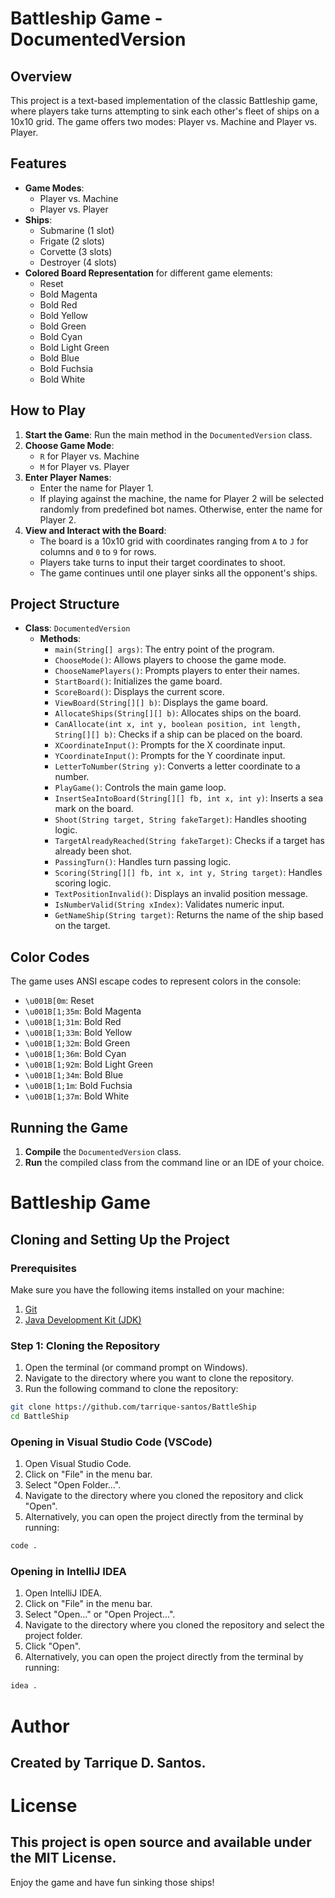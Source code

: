 # Battleship Game - DocumentedVersion

## Overview

This project is a text-based implementation of the classic Battleship game, where players take turns attempting to sink each other's fleet of ships on a 10x10 grid. The game offers two modes: Player vs. Machine and Player vs. Player.

## Features

- **Game Modes**:
  - Player vs. Machine
  - Player vs. Player
- **Ships**:
  - Submarine (1 slot)
  - Frigate (2 slots)
  - Corvette (3 slots)
  - Destroyer (4 slots)
- **Colored Board Representation** for different game elements:
  - Reset
  - Bold Magenta
  - Bold Red
  - Bold Yellow
  - Bold Green
  - Bold Cyan
  - Bold Light Green
  - Bold Blue
  - Bold Fuchsia
  - Bold White

## How to Play

1. **Start the Game**: Run the main method in the `DocumentedVersion` class.
2. **Choose Game Mode**:
   - `R` for Player vs. Machine
   - `M` for Player vs. Player
3. **Enter Player Names**:
   - Enter the name for Player 1.
   - If playing against the machine, the name for Player 2 will be selected randomly from predefined bot names. Otherwise, enter the name for Player 2.
4. **View and Interact with the Board**:
   - The board is a 10x10 grid with coordinates ranging from `A` to `J` for columns and `0` to `9` for rows.
   - Players take turns to input their target coordinates to shoot.
   - The game continues until one player sinks all the opponent's ships.

## Project Structure

- **Class**: `DocumentedVersion`
  - **Methods**:
    - `main(String[] args)`: The entry point of the program.
    - `ChooseMode()`: Allows players to choose the game mode.
    - `ChooseNamePlayers()`: Prompts players to enter their names.
    - `StartBoard()`: Initializes the game board.
    - `ScoreBoard()`: Displays the current score.
    - `ViewBoard(String[][] b)`: Displays the game board.
    - `AllocateShips(String[][] b)`: Allocates ships on the board.
    - `CanAllocate(int x, int y, boolean position, int length, String[][] b)`: Checks if a ship can be placed on the board.
    - `XCoordinateInput()`: Prompts for the X coordinate input.
    - `YCoordinateInput()`: Prompts for the Y coordinate input.
    - `LetterToNumber(String y)`: Converts a letter coordinate to a number.
    - `PlayGame()`: Controls the main game loop.
    - `InsertSeaIntoBoard(String[][] fb, int x, int y)`: Inserts a sea mark on the board.
    - `Shoot(String target, String fakeTarget)`: Handles shooting logic.
    - `TargetAlreadyReached(String fakeTarget)`: Checks if a target has already been shot.
    - `PassingTurn()`: Handles turn passing logic.
    - `Scoring(String[][] fb, int x, int y, String target)`: Handles scoring logic.
    - `TextPositionInvalid()`: Displays an invalid position message.
    - `IsNumberValid(String xIndex)`: Validates numeric input.
    - `GetNameShip(String target)`: Returns the name of the ship based on the target.

## Color Codes

The game uses ANSI escape codes to represent colors in the console:

- `\u001B[0m`: Reset
- `\u001B[1;35m`: Bold Magenta
- `\u001B[1;31m`: Bold Red
- `\u001B[1;33m`: Bold Yellow
- `\u001B[1;32m`: Bold Green
- `\u001B[1;36m`: Bold Cyan
- `\u001B[1;92m`: Bold Light Green
- `\u001B[1;34m`: Bold Blue
- `\u001B[1;1m`: Bold Fuchsia
- `\u001B[1;37m`: Bold White

## Running the Game

1. **Compile** the `DocumentedVersion` class.
2. **Run** the compiled class from the command line or an IDE of your choice.

# Battleship Game

## Cloning and Setting Up the Project

### Prerequisites

Make sure you have the following items installed on your machine:

1. [Git](https://git-scm.com/downloads)
2. [Java Development Kit (JDK)](https://www.oracle.com/java/technologies/javase-downloads.html)

### Step 1: Cloning the Repository

1. Open the terminal (or command prompt on Windows).
2. Navigate to the directory where you want to clone the repository.
3. Run the following command to clone the repository:

```bash
git clone https://github.com/tarrique-santos/BattleShip
cd BattleShip
```

### Opening in Visual Studio Code (VSCode)

1. Open Visual Studio Code.
2. Click on "File" in the menu bar.
3. Select "Open Folder...".
4. Navigate to the directory where you cloned the repository and click "Open".
5. Alternatively, you can open the project directly from the terminal by running:

```bash
code .
```
### Opening in IntelliJ IDEA
1. Open IntelliJ IDEA.
2. Click on "File" in the menu bar.
3. Select "Open..." or "Open Project...".
4. Navigate to the directory where you cloned the repository and select the project folder.
5. Click "Open".
6. Alternatively, you can open the project directly from the terminal by running:

```bash
idea .
```

# Author
## Created by Tarrique D. Santos.

# License
## This project is open source and available under the MIT License.

Enjoy the game and have fun sinking those ships!
